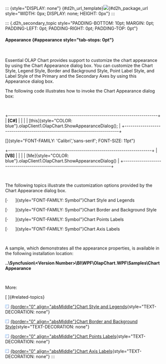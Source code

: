 ::: {style="DISPLAY: none"}
[](ms-xhelp:///?Id=d2h_url_template){#d2h_url_template}![](!package_url!){#d2h_package_url style="WIDTH: 0px; DISPLAY: none; HEIGHT: 0px"}
:::

::: {.d2h_secondary_topic style="PADDING-BOTTOM: 10pt; MARGIN: 0pt; PADDING-LEFT: 0pt; PADDING-RIGHT: 0pt; PADDING-TOP: 0pt"}
#### Appearance {#appearance style="tab-stops: 0pt"}

 

Essential OLAP Chart provides support to customize the chart appearance by using the Chart Appearance dialog box. You can customize the Chart Style, Legend Style, Border and Background Style, Point Label Style, and Label Style of the Primary and the Secondary Axes by using this Appearance dialog box.

The following code illustrates how to invoke the Chart Appearance dialog box:

 

+---------------------------------------------------------------------------+
| **\[C#\]**                                                                |
|                                                                           |
| [this]{style="COLOR: blue"}.olapClient1.OlapChart.ShowAppearanceDialog(); |
+---------------------------------------------------------------------------+

[]{style="FONT-FAMILY: 'Calibri','sans-serif'; FONT-SIZE: 11pt"} 

+------------------------------------------------------------------------+
| **\[VB\]**                                                             |
|                                                                        |
| [Me]{style="COLOR: blue"}.olapClient1.OlapChart.ShowAppearanceDialog() |
+------------------------------------------------------------------------+

 

The following topics illustrate the customization options provided by the Chart Appearance dialog box.

[·      ]{style="FONT-FAMILY: Symbol"}Chart Style and Legends

[·      ]{style="FONT-FAMILY: Symbol"}Chart Border and Background Style

[·      ]{style="FONT-FAMILY: Symbol"}Chart Points Labels

[·      ]{style="FONT-FAMILY: Symbol"}Chart Axis Labels

 

A sample, which demonstrates all the appearance properties, is available in the following installation location:

**..\\Syncfusion\\\<Version Number\>\\BI\\WPF\\OlapChart.WPF\\Samples\\Chart Appearance**

 

More:

[ ]{#related-topics}

[![](button.gif){border="0" align="absMiddle"}Chart Style and Legends](ms-xhelp:///?Id=d9ef0e49-27c2-414f-8e04-5597d9f236f6){style="TEXT-DECORATION: none"}

[![](button.gif){border="0" align="absMiddle"}Chart Border and Background Style](ms-xhelp:///?Id=af6b6369-2b45-4745-b8d4-83e5d36c0368){style="TEXT-DECORATION: none"}

[![](button.gif){border="0" align="absMiddle"}Chart Points Labels](ms-xhelp:///?Id=870087eb-0f33-4ab8-8102-0f949d4be1e0){style="TEXT-DECORATION: none"}

[![](button.gif){border="0" align="absMiddle"}Chart Axis Labels](ms-xhelp:///?Id=ac767cb9-bca6-42c2-b3fa-0538130b2c36){style="TEXT-DECORATION: none"}
:::

